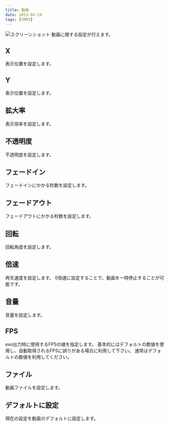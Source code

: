 ```yaml
---
title: 動画
date: 2013-04-19
tags: [YMM3]
---
```

![スクリーンショット](h201341914156976-1.jpg)
動画に関する設定が行えます。

## X
表示位置を設定します。

## Y
表示位置を設定します。

## 拡大率
表示倍率を設定します。

## 不透明度
不透明度を設定します。

## フェードイン
フェードインにかかる秒数を設定します。

## フェードアウト
フェードアウトにかかる秒数を設定します。

## 回転
回転角度を設定します。

## 倍速
再生速度を設定します。
0倍速に設定することで、動画を一時停止することが可能です。

## 音量
音量を設定します。

## FPS
exo出力時に使用するFPSの値を指定します。
基本的にはデフォルトの数値を使用し、自動取得されるFPSに誤りがある場合に利用して下さい。
通常はデフォルトの数値を利用してください。

## ファイル
動画ファイルを設定します。

## デフォルトに設定
現在の設定を動画のデフォルトに設定します。